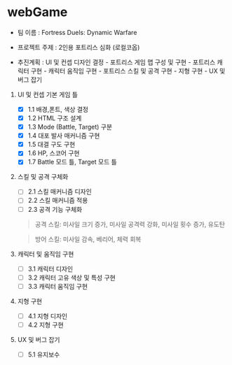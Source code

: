 # webGame

- 팀 이름 : Fortress Duels: Dynamic Warfare
- 프로젝트 주제 : 2인용 포트리스 심화 (로컬코옵)

- 추진계획 : UI 및 컨셉 디자인 결정 - 포트리스 게임 맵 구성 및 구현 - 포트리스 캐릭터 구현 - 캐릭터 움직임 구현 - 포트리스 스킬 및 공격 구현 - 지형 구현 - UX 및 버그 잡기

1. UI 및 컨셉 기본 게임 틀

   - [x] 1.1 배경,폰트, 색상 결정
   - [x] 1.2 HTML 구조 설계
   - [x] 1.3 Mode (Battle, Target) 구분
   - [x] 1.4 대포 발사 매커니즘 구현
   - [x] 1.5 대결 구도 구현
   - [x] 1.6 HP, 스코어 구현
   - [x] 1.7 Battle 모드 틀, Target 모드 틀

2. 스킬 및 공격 구체화

   - [ ] 2.1 스킬 매커니즘 디자인
   - [ ] 2.2 스킬 매커니즘 적용
   - [ ] 2.3 공격 기능 구체화

   > 공격 스킬: 미사일 크기 증가, 미사일 공격력 강화, 미사일 횟수 증가, 유도탄

   > 방어 스킬: 미사일 감속, 베리어, 체력 회복

3. 캐릭터 및 움직임 구현

   - [ ] 3.1 캐릭터 디자인
   - [ ] 3.2 캐릭터 고유 색상 및 특성 구현
   - [ ] 3.3 캐릭터 움직임 구현

4. 지형 구현

   - [ ] 4.1 지형 디자인
   - [ ] 4.2 지형 구현

5. UX 및 버그 잡기
   - [ ] 5.1 유지보수
